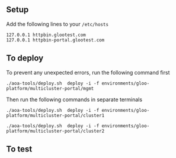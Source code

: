 ## Setup

Add the following lines to your `/etc/hosts`

```
127.0.0.1 httpbin.glootest.com
127.0.0.1 httpbin-portal.glootest.com
```

## To deploy
To prevent any unexpected errors, run the following command first

```
./aoa-tools/deploy.sh  deploy -i -f environments/gloo-platform/multicluster-portal/mgmt
```

Then run the following commands in separate terminals

```
./aoa-tools/deploy.sh  deploy -i -f environments/gloo-platform/multicluster-portal/cluster1

./aoa-tools/deploy.sh  deploy -i -f environments/gloo-platform/multicluster-portal/cluster2
```

## To test

